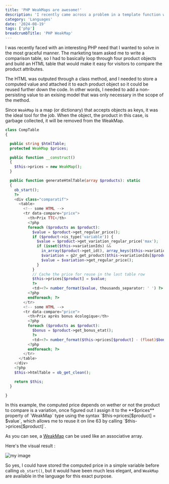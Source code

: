 ```yaml
---
title: 'PHP WeakMaps are awesome!'
description: 'I recently came across a problem in a template function where WeakMap turned out to be the best tool for the job.'
category: 'Languages'
date: '2024-08-19'
tags: ['php']
breadcrumbTitle: 'PHP WeakMap'
---
```


I was recently faced with an interesting PHP need that I wanted to solve in the most graceful manner. The marketing team asked me to write a comparison table, so I had to basically loop through four product objects and build an HTML table that would make it easy for visitors to compare the product attributes.

The HTML was outputed through a class method, and I needed to store a computed value and attached it to each product object so it could be reused further down the code. In other words, I needed to add a non-persisting value to an exising model that was only necessary in the scope of the method.

Since `WeakMap` is a map (or dictionary) that accepts objects as keys, it was the ideal tool for the job. When the object, the product in this case, is garbage collected, it will be removed from the WeakMap.

```php
class CompTable
{

  public string $htmlTable;
  protected WeakMap $prices;

  public function __construct()
  {
    $this->prices = new WeakMap();
  }

  public function generateHtmlTable(array $products): static
  {
    ob_start();
    ?>
    <div class="comparatif">
      <table>
        <!-- some HTML -->
        <tr data-compare="price">
          <th>Prix TTC</th>
          <?php
          foreach ($products as $product):
            $value = $product->get_regular_price();
            if ($product->is_type('variable')) {
              $value = $product->get_variation_regular_price('max');
              if (isset($this->variationIds) &&
                in_array($product->get_id(), array_keys($this->variationIds))) {
                $variation = g2r_get_product($this->variationIds[$product->get_id()]);
                $value = $variation->get_regular_price();
              }
            }
            // Cache the price for reuse in the last table row
            $this->prices[$product] = $value;
            ?>
            <td><?= number_format($value, thousands_separator: ' ') ?> €</td>
          <?php
          endforeach; ?>
        </tr>
        <!-- some HTML -->
        <tr data-compare="price">
          <th>Prix après bonus écologique</th>
          <?php
          foreach ($products as $product):
            $bonus = $product->get_bonus_etat();
            ?>
            <td><?= number_format($this->prices[$product] - (float)$bonus, thousands_separator: ' ') ?> €</td>
          <?php
          endforeach; ?>
        </tr>
      </table>
    </div>
    <?php
    $this->htmlTable = ob_get_clean();

    return $this;
  }

}
```

In this example, the computed price depends on wether or not the product to compare is a variation, once figured out I assign it to the **$prices** property of `WeakMap` type using the syntax `$this->prices[$product] = $value`, which allows me to reuse it on line 63 by calling `$this->prices[$product]`. 

As you can see, a [WeakMap](https://www.php.net/manual/en/class.weakmap.php) can be used like an associative array.

Here's the visual result :

![my image](/media/blog/2024/html-table-built-in-php-with-weakmap.png)

So yes, I could have stored the computed price in a simple variable before calling `ob_start()`, but it would have been much less elegant, and `WeakMap` are available in the language for this exact purpose.
